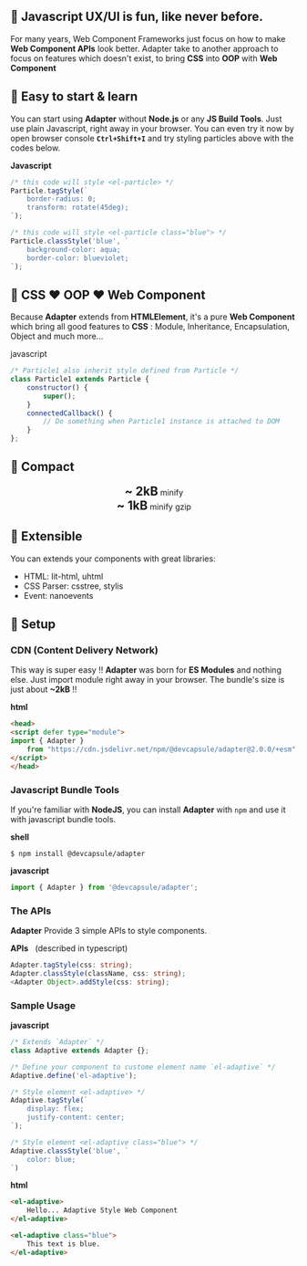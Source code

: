 ## 🎉 Javascript UX/UI is fun, like never before.

For many years, Web Component Frameworks just focus on how to make
**Web Component APIs** look better. Adapter take to another approach
to focus on features which doesn't exist, to bring **CSS** into **OOP**
with **Web Component**

## 🎉 Easy to start & learn
You can start using **Adapter** without **Node.js** or any
**JS Build Tools**. Just use plain Javascript, right away in your browser.
You can even try it now by open browser console **`Ctrl+Shift+I`** and try
styling particles above with the codes below.

<el-code-block>
    <div el="bar-top-left">
        <b>Javascript</b>
    </div>

```js
/* this code will style <el-particle> */
Particle.tagStyle(`
    border-radius: 0;
    transform: rotate(45deg);
`);

/* this code will style <el-particle class="blue"> */
Particle.classStyle('blue', `
    background-color: aqua;
    border-color: blueviolet;
`);
```
</el-code-block>

## 🎉 CSS ❤️ OOP ❤️ Web Component

Because **Adapter** extends from **HTMLElement**, it's a pure **Web Component**
which bring all good features to **CSS** : Module, Inheritance, Encapsulation,
Object and much more...

<el-code-block>
    <div el="bar-top-left">javascript</div>

```js
/* Particle1 also inherit style defined from Particle */
class Particle1 extends Particle {
    constructor() {
        super();
    }
    connectedCallback() {
        // Do something when Particle1 instance is attached to DOM
    }
};

```
</el-code-block>

## 🎉 Compact

<div style="text-align: center;">
<strong style="font-size: 1.5em;">~ 2kB</strong> minify<br>
<strong style="font-size: 1.5em;">~ 1kB</strong> minify gzip
</div>

## 🎉 Extensible

You can extends your components with great libraries:
- HTML: lit-html, uhtml
- CSS Parser: csstree, stylis
- Event: nanoevents

## 🎉 Setup

### CDN (Content Delivery Network)

This way is super easy !! **Adapter** was born for **ES Modules** and
nothing else. Just import module right away in your browser.
The bundle's size is just about **~2kB** !!

<el-code-block>
    <div el="bar-top-left">
        <b>html</b>
    </div>

```html
<head>
<script defer type="module">
import { Adapter }
    from "https://cdn.jsdelivr.net/npm/@devcapsule/adapter@2.0.0/+esm";
</script>
</head>
```
</el-code-block>

### Javascript Bundle Tools

If you're familiar with **NodeJS**, you can install **Adapter**
with `npm` and use it with javascript bundle tools.

<el-code-block>
    <div el="bar-top-left">
        <b>shell</b>
    </div>

```shell
$ npm install @devcapsule/adapter
```
</el-code-block>

<el-code-block>
    <div el="bar-top-left">
        <b>javascript</b>
    </div>

```js
import { Adapter } from '@devcapsule/adapter';
```
</el-code-block>

### The APIs

**Adapter** Provide 3 simple APIs to style components.

<el-code-block>
    <div el="bar-top-left">
        <b>APIs</b>
        <span style="margin-left: 0.5rem;">(described in typescript)</span>
    </div>

```ts
Adapter.tagStyle(css: string);
Adapter.classStyle(className, css: string);
<Adapter Object>.addStyle(css: string);
```

</el-code-block>

### Sample Usage

<el-code-block>
    <div el="bar-top-left">
        <b>javascript</b>
    </div>

```js
/* Extends `Adapter` */
class Adaptive extends Adapter {};

/* Define your component to custome element name `el-adaptive` */
Adaptive.define('el-adaptive');

/* Style element <el-adaptive> */
Adaptive.tagStyle(`
    display: flex;
    justify-content: center;
`);

/* Style element <el-adaptive class="blue"> */
Adaptive.classStyle('blue', `
    color: blue;
`)

```
</el-code-block>

<el-code-block>
    <div el="bar-top-left">
        <b>html</b>
    </div>

```html
<el-adaptive>
    Hello... Adaptive Style Web Component
</el-adaptive>

<el-adaptive class="blue">
    This text is blue.
</el-adaptive>
```
</el-code-block>